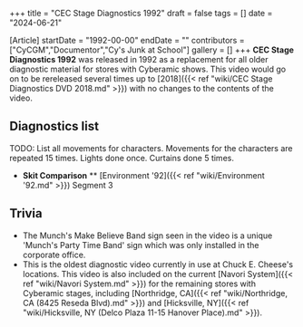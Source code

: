 +++
title = "CEC Stage Diagnostics 1992"
draft = false
tags = []
date = "2024-06-21"

[Article]
startDate = "1992-00-00"
endDate = ""
contributors = ["CyCGM","Documentor","Cy's Junk at School"]
gallery = []
+++
<b>CEC Stage Diagnostics 1992</b> was released in 1992 as a replacement for all older diagnostic material for stores with Cyberamic shows. This video would go on to be rereleased several times up to [2018]({{< ref "wiki/CEC Stage Diagnostics DVD 2018.md" >}}) with no changes to the contents of the video.

<h2> Diagnostics list </h2>
TODO: List all movements for characters. Movements for the characters are repeated 15 times. Lights done once. Curtains done 5 times.

* <b>Skit Comparison</b>
** [Environment '92]({{< ref "wiki/Environment '92.md" >}}) Segment 3

<h2> Trivia </h2>

* The Munch's Make Believe Band sign seen in the video is a unique 'Munch's Party Time Band' sign which was only installed in the corporate office.
* This is the oldest diagnostic video currently in use at Chuck E. Cheese's locations. This video is also included on the current [Navori System]({{< ref "wiki/Navori System.md" >}}) for the remaining stores with Cyberamic stages, including [Northridge, CA]({{< ref "wiki/Northridge, CA (8425 Reseda Blvd).md" >}}) and [Hicksville, NY]({{< ref "wiki/Hicksville, NY (Delco Plaza 11-15 Hanover Place).md" >}}).